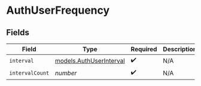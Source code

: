# AuthUserFrequency


## Fields

| Field                                                    | Type                                                     | Required                                                 | Description                                              |
| -------------------------------------------------------- | -------------------------------------------------------- | -------------------------------------------------------- | -------------------------------------------------------- |
| `interval`                                               | [models.AuthUserInterval](../models/authuserinterval.md) | :heavy_check_mark:                                       | N/A                                                      |
| `intervalCount`                                          | *number*                                                 | :heavy_check_mark:                                       | N/A                                                      |